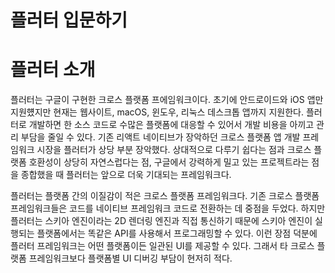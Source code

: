 # **플러터 입문하기**  
# **플러터 소개**  
플러터는 구글이 구현한 크로스 플랫폼 프에임워크이다. 초기에 안드로이드와 iOS 앱만 지원헀지만 현재는 웹사이트, macOS, 윈도우, 
리눅스 데스크톱 앱까지 지원한다. 플러터로 개발하면 한 소스 코드로 수많은 플랫폼에 대응할 수 있어서 개발 비용을 아끼고 관리 
부담을 줄일 수 있다. 기존 리액트 네이티브가 장악하던 크로스 플랫폼 앱 개발 프레임워크 시장을 플러터가 상당 부분 장악했다. 
상대적으로 다루기 쉽다는 점과 크로스 플랫폼 호환성이 상당히 자연스럽다는 점, 구글에서 강력하게 밀고 있는 프로젝트라는 점을 
종합했을 때 플러터는 앞으로 더욱 기대되는 프레임워크다.  
  
플러터는 플랫폼 간의 이질감이 적은 크로스 플랫폼 프레임워크다. 기존 크로스 플랫폼 프레임워크들은 코드를 네이티브 프레임워크 코드로 
전환하는 데 중점을 두었다. 하지만 플러터는 스키아 엔진이라는 2D 렌더링 엔진과 직접 통신하기 때문에 스키아 엔진이 실행되는 
플랫폼에서는 똑같은 API를 사용해서 프로그래밍할 수 있다. 이런 장점 덕분에 플러터 프레임워크는 어떤 플랫폼이든 일관된 UI를 
제공할 수 있다. 그래서 타 크로스 플랫폼 프레임워크보다 플랫폼별 UI 디버깅 부담이 현저히 적다.  
  
